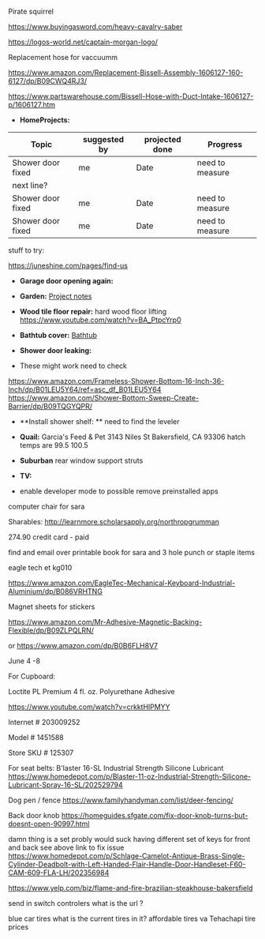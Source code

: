 Pirate squirrel

https://www.buyingasword.com/heavy-cavalry-saber

https://logos-world.net/captain-morgan-logo/


Replacement hose for vaccuumm

https://www.amazon.com/Replacement-Bissell-Assembly-1606127-160-6127/dp/B09CWQ4RJ3/

https://www.partswarehouse.com/Bissell-Hose-with-Duct-Intake-1606127-p/1606127.htm

- **HomeProjects:**

| Topic | suggested by | projected done | Progress | 
| --- | --- | --- | --- |
| Shower door fixed | me | Date | need to measure
next line?| 
| Shower door fixed | me | Date | need to measure | 
| Shower door fixed | me | Date | need to measure | 

stuff to try:

https://juneshine.com/pages/find-us

- **Garage door opening again:**

- **Garden:** [Project notes](https://github.com/mattrondel/Gardening-Notes)

- **Wood tile floor repair:** hard wood floor lifting https://www.youtube.com/watch?v=BA_PtpcYrp0

- **Bathtub cover:** [Bathtub](https://github.com/mattrondel/Bathtub)

- **Shower door leaking:**
- These might work need to check

https://www.amazon.com/Frameless-Shower-Bottom-16-Inch-36-Inch/dp/B01LEU5Y64/ref=asc_df_B01LEU5Y64
https://www.amazon.com/Shower-Bottom-Sweep-Create-Barrier/dp/B09TQGYQPR/

- **Install shower shelf: **
need to find the leveler


- **Quail:**
 Garcia's Feed & Pet 3143 Niles St Bakersfield, CA 93306
hatch temps are 99.5 100.5


- **Suburban**
rear window support struts

- **TV:** 
- enable developer mode to possible remove preinstalled apps

computer chair for sara


Sharables:
http://learnmore.scholarsapply.org/northropgrumman

274.90 credit card - paid

find and email over printable book for sara and 3 hole punch or staple items

eagle tech et kg010

https://www.amazon.com/EagleTec-Mechanical-Keyboard-Industrial-Aluminium/dp/B086VRHTNG

Magnet sheets for stickers

https://www.amazon.com/Mr-Adhesive-Magnetic-Backing-Flexible/dp/B09ZLPQLRN/

or 
https://www.amazon.com/dp/B0B6FLH8V7


June 4 -8

For Cupboard:

Loctite PL Premium 4 fl. oz. Polyurethane Adhesive

https://www.youtube.com/watch?v=crkktHlPMYY

Internet # 203009252

Model # 1451588

Store SKU # 125307

For seat belts: 
B'laster 16-SL Industrial Strength Silicone Lubricant 
https://www.homedepot.com/p/Blaster-11-oz-Industrial-Strength-Silicone-Lubricant-Spray-16-SL/202529794

Dog pen / fence
https://www.familyhandyman.com/list/deer-fencing/

Back door knob
https://homeguides.sfgate.com/fix-door-knob-turns-but-doesnt-open-90997.html

damn thing is a set probly would suck having different set of keys for front and back see above link to fix issue
https://www.homedepot.com/p/Schlage-Camelot-Antique-Brass-Single-Cylinder-Deadbolt-with-Left-Handed-Flair-Handle-Door-Handleset-F60-CAM-609-FLA-LH/202356984


https://www.yelp.com/biz/flame-and-fire-brazilian-steakhouse-bakersfield



send in switch controlers
what is the url ?

blue car tires
what is the current tires in it?
affordable tires va Tehachapi tire prices
